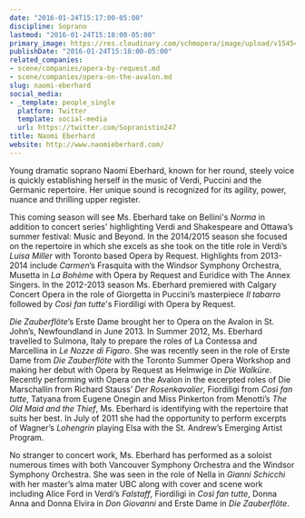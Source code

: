 ```yaml
---
date: "2016-01-24T15:17:00-05:00"
discipline: Soprano
lastmod: "2016-01-24T15:18:00-05:00"
primary_image: https://res.cloudinary.com/schmopera/image/upload/v1545409169/media/webhook-uploads/1453666531252/2016-01-25---Naomi-Eberhard.jpg.jpg
publishDate: "2016-01-24T15:18:00-05:00"
related_companies:
- scene/companies/opera-by-request.md
- scene/companies/opera-on-the-avalon.md
slug: naomi-eberhard
social_media:
- _template: people_single
  platform: Twitter
  template: social-media
  url: https://twitter.com/Sopranistin247
title: Naomi Eberhard
website: http://www.naomieberhard.com/
---
```


Young dramatic soprano Naomi Eberhard, known for her round, steely voice is quickly establishing herself in the music of Verdi, Puccini and the Germanic repertoire. Her unique sound is recognized for its agility, power, nuance and thrilling upper register.

This coming season will see Ms. Eberhard take on Bellini's *Norma* in addition to concert series' highlighting Verdi and Shakespeare and Ottawa’s summer festival: Music and Beyond. In the 2014/2015 season she focused on the repertoire in which she excels as she took on the title role in Verdi’s *Luisa Miller* with Toronto based Opera by Request. Highlights from 2013-2014 include *Carmen*’s Frasquita with the Windsor Symphony Orchestra, Musetta in *La Bohème* with Opera by Request and Euridice with The Annex Singers. In the 2012-2013 season Ms. Eberhard premiered with Calgary Concert Opera in the role of Giorgetta in Puccini’s masterpiece *Il tabarro* followed by *Così fan tutte*'s Fiordiligi with Opera by Request. 

*Die Zauberflöte*’s Erste Dame brought her to Opera on the Avalon in St. John’s, Newfoundland in June 2013. In Summer 2012, Ms. Eberhard travelled to Sulmona, Italy to prepare the roles of La Contessa and Marcellina in *Le Nozze di Figaro*. She was recently seen in the role of Erste Dame from *Die Zauberflöte* with the Toronto Summer Opera Workshop and making her debut with Opera by Request as Helmwige in *Die Walküre*. Recently performing with Opera on the Avalon in the excerpted roles of Die Marschallin from Richard Stauss’ *Der Rosenkavalier*, Fiordiligi from *Così fan tutte*, Tatyana from Eugene Onegin and Miss Pinkerton from Menotti’s *The Old Maid and the Thief*, Ms. Eberhard is identifying with the repertoire that suits her best. In July of 2011 she had the opportunity to perform excerpts of Wagner’s *Lohengrin* playing Elsa with the St. Andrew’s Emerging Artist Program.

No stranger to concert work, Ms. Eberhard has performed as a soloist numerous times with both Vancouver Symphony Orchestra and the Windsor Symphony Orchestra. She was seen in the role of Nella in *Gianni Schicchi* with her master’s alma mater UBC along with cover and scene work including Alice Ford in Verdi’s *Falstaff*, Fiordiligi in *Così fan tutte*, Donna Anna and Donna Elvira in *Don Giovanni* and Erste Dame in *Die Zauberflöte*. 

